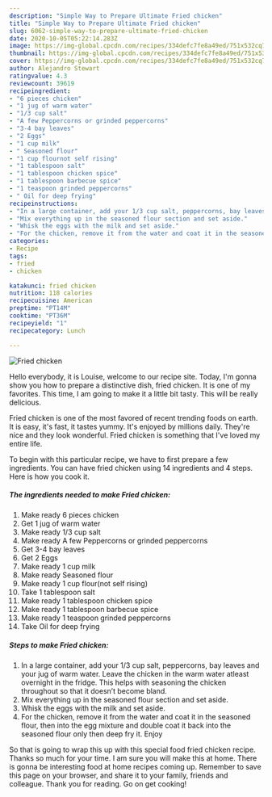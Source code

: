 ```yaml
---
description: "Simple Way to Prepare Ultimate Fried chicken"
title: "Simple Way to Prepare Ultimate Fried chicken"
slug: 6062-simple-way-to-prepare-ultimate-fried-chicken
date: 2020-10-05T05:22:14.283Z
image: https://img-global.cpcdn.com/recipes/334defc7fe8a49ed/751x532cq70/fried-chicken-recipe-main-photo.jpg
thumbnail: https://img-global.cpcdn.com/recipes/334defc7fe8a49ed/751x532cq70/fried-chicken-recipe-main-photo.jpg
cover: https://img-global.cpcdn.com/recipes/334defc7fe8a49ed/751x532cq70/fried-chicken-recipe-main-photo.jpg
author: Alejandro Stewart
ratingvalue: 4.3
reviewcount: 39619
recipeingredient:
- "6 pieces chicken"
- "1 jug of warm water"
- "1/3 cup salt"
- "A few Peppercorns or grinded peppercorns"
- "3-4 bay leaves"
- "2 Eggs"
- "1 cup milk"
- " Seasoned flour"
- "1 cup flournot self rising"
- "1 tablespoon salt"
- "1 tablespoon chicken spice"
- "1 tablespoon barbecue spice"
- "1 teaspoon grinded peppercorns"
- " Oil for deep frying"
recipeinstructions:
- "In a large container, add your 1/3 cup salt, peppercorns, bay leaves and your jug of warm water. Leave the chicken in the warm water atleast overnight in the fridge. This helps with seasoning the chicken throughout so that it doesn’t become bland."
- "Mix everything up in the seasoned flour section and set aside."
- "Whisk the eggs with the milk and set aside."
- "For the chicken, remove it from the water and coat it in the seasoned flour, then into the egg mixture and double coat it back into the seasoned flour only then deep fry it. Enjoy"
categories:
- Recipe
tags:
- fried
- chicken

katakunci: fried chicken 
nutrition: 118 calories
recipecuisine: American
preptime: "PT14M"
cooktime: "PT36M"
recipeyield: "1"
recipecategory: Lunch

---
```



![Fried chicken](https://img-global.cpcdn.com/recipes/334defc7fe8a49ed/751x532cq70/fried-chicken-recipe-main-photo.jpg)

Hello everybody, it is Louise, welcome to our recipe site. Today, I'm gonna show you how to prepare a distinctive dish, fried chicken. It is one of my favorites. This time, I am going to make it a little bit tasty. This will be really delicious.

Fried chicken is one of the most favored of recent trending foods on earth. It is easy, it's fast, it tastes yummy. It's enjoyed by millions daily. They're nice and they look wonderful. Fried chicken is something that I've loved my entire life.




To begin with this particular recipe, we have to first prepare a few ingredients. You can have fried chicken using 14 ingredients and 4 steps. Here is how you cook it.

<!--inarticleads1-->

##### The ingredients needed to make Fried chicken:

1. Make ready 6 pieces chicken
1. Get 1 jug of warm water
1. Make ready 1/3 cup salt
1. Make ready A few Peppercorns or grinded peppercorns
1. Get 3-4 bay leaves
1. Get 2 Eggs
1. Make ready 1 cup milk
1. Make ready  Seasoned flour
1. Make ready 1 cup flour(not self rising)
1. Take 1 tablespoon salt
1. Make ready 1 tablespoon chicken spice
1. Make ready 1 tablespoon barbecue spice
1. Make ready 1 teaspoon grinded peppercorns
1. Take  Oil for deep frying




<!--inarticleads2-->

##### Steps to make Fried chicken:

1. In a large container, add your 1/3 cup salt, peppercorns, bay leaves and your jug of warm water. Leave the chicken in the warm water atleast overnight in the fridge. This helps with seasoning the chicken throughout so that it doesn’t become bland.
1. Mix everything up in the seasoned flour section and set aside.
1. Whisk the eggs with the milk and set aside.
1. For the chicken, remove it from the water and coat it in the seasoned flour, then into the egg mixture and double coat it back into the seasoned flour only then deep fry it. Enjoy




So that is going to wrap this up with this special food fried chicken recipe. Thanks so much for your time. I am sure you will make this at home. There is gonna be interesting food at home recipes coming up. Remember to save this page on your browser, and share it to your family, friends and colleague. Thank you for reading. Go on get cooking!
